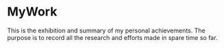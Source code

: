 # MyWork
This is the exhibition and summary of my personal achievements. The purpose is to record all the research and efforts made in spare time so far.
